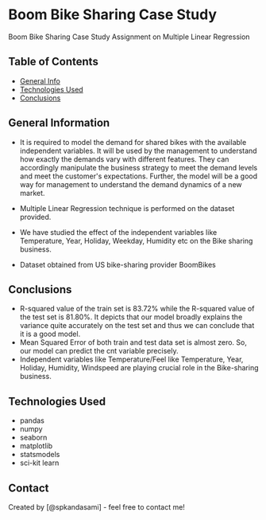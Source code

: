 # Boom Bike Sharing Case Study
Boom Bike Sharing Case Study Assignment on Multiple Linear Regression


## Table of Contents
* [General Info](#general-information)
* [Technologies Used](#technologies-used)
* [Conclusions](#conclusions)


## General Information
- It is required to model the demand for shared bikes with the available independent variables.
It will be used by the management to understand how exactly the demands vary with different features.
They can accordingly manipulate the business strategy to meet the demand levels and meet the customer's expectations.
Further, the model will be a good way for management to understand the demand dynamics of a new market.

- Multiple Linear Regression technique is performed on the dataset provided.
- We have studied the effect of the independent variables like Temperature, Year, Holiday, Weekday, Humidity etc on the Bike sharing business.
- Dataset obtained from US bike-sharing provider BoomBikes


## Conclusions
- R-squared value of the train set is 83.72% while the R-squared value of the test set is 81.80%. It depicts that our model broadly explains the variance
  quite accurately on the test set and thus we can conclude that it is a good model.
- Mean Squared Error of both train and test data set is almost zero. So, our model can predict the cnt variable precisely.
- Independent variables like Temperature/Feel like Temperature, Year, Holiday, Humidity, Windspeed are playing crucial role in the Bike-sharing business.


## Technologies Used
* pandas
* numpy
* seaborn
* matplotlib
* statsmodels
* sci-kit learn

## Contact
Created by [@spkandasami] - feel free to contact me!
